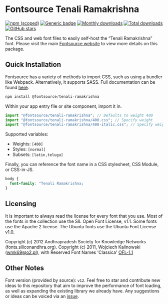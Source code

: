 # Fontsource Tenali Ramakrishna

[![npm (scoped)](https://img.shields.io/npm/v/@fontsource/tenali-ramakrishna?color=brightgreen)](https://www.npmjs.com/package/@fontsource/tenali-ramakrishna) [![Generic badge](https://img.shields.io/badge/fontsource-passing-brightgreen)](https://github.com/fontsource/fontsource) [![Monthly downloads](https://badgen.net/npm/dm/@fontsource/tenali-ramakrishna)](https://github.com/fontsource/fontsource) [![Total downloads](https://badgen.net/npm/dt/@fontsource/tenali-ramakrishna)](https://github.com/fontsource/fontsource) [![GitHub stars](https://img.shields.io/github/stars/fontsource/fontsource.svg?style=social&label=Star)](https://github.com/fontsource/fontsource/stargazers)

The CSS and web font files to easily self-host the “Tenali Ramakrishna” font. Please visit the main [Fontsource website](https://fontsource.org/fonts/tenali-ramakrishna) to view more details on this package.

## Quick Installation

Fontsource has a variety of methods to import CSS, such as using a bundler like Webpack. Alternatively, it supports SASS. Full documentation can be found [here](https://fontsource.org/docs/getting-started/introduction).

```javascript
npm install @fontsource/tenali-ramakrishna
```

Within your app entry file or site component, import it in.

```javascript
import "@fontsource/tenali-ramakrishna"; // Defaults to weight 400
import "@fontsource/tenali-ramakrishna/400.css"; // Specify weight
import "@fontsource/tenali-ramakrishna/400-italic.css"; // Specify weight and style

```

Supported variables:
- Weights: `[400]`
- Styles: `[normal]`
- Subsets: `[latin,telugu]`

Finally, you can reference the font name in a CSS stylesheet, CSS Module, or CSS-in-JS.

```css
body {
  font-family: "Tenali Ramakrishna;
}
```

## Licensing
It is important to always read the license for every font that you use.
Most of the fonts in the collection use the SIL Open Font License, v1.1. Some fonts use the Apache 2 license. The Ubuntu fonts use the Ubuntu Font License v1.0.

Copyright (c) 2012 Andhrapradesh Society for Knowledge Networks (fonts.siliconandhra.org). Copyright (c) 2011, Wojciech Kalinowski (wmk69@o2.pl), with Reserved Font Names 'Classica'
[OFL-1.1](http://scripts.sil.org/OFL)

## Other Notes
Font version (provided by source): `v12`.
Feel free to star and contribute new ideas to this repository that aim to improve the performance of font loading, as well as expanding the existing library we already have. Any suggestions or ideas can be voiced via an [issue](https://github.com/fontsource/fontsource/issues).